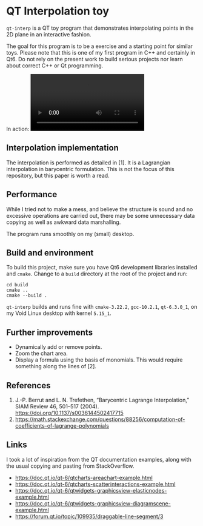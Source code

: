 # QT Interpolation toy
`qt-interp` is a QT toy program that demonstrates interpolating points
in the 2D plane in an interactive fashion.

The goal for this program is to be a exercise and a starting point for similar
toys. Please note that this is one of my first program in C++ and certainly in
Qt6. Do not rely on the present work to build serious projects nor learn about
correct C++ or Qt programming.

In action:
![demo movie](doc/demo.mp4)

## Interpolation implementation
The interpolation is performed as detailed in [1]. It is a Lagrangian
interpolation in barycentric formulation. This is not the focus of
this repository, but this paper is worth a read.

## Performance
While I tried not to make a mess, and believe the structure is sound
and no excessive operations are carried out, there may be some
unnecessary data copying as well as awkward data marshalling.

The program runs smoothly on my (small) desktop.

## Build and environment
To build this project, make sure you have Qt6 development libraries installed
and `cmake`. Change to a `build` directory at the root of the project and run:

```shell
cd build
cmake ..
cmake --build .
```

`qt-interp` builds and runs fine with `cmake-3.22.2`, `gcc-10.2.1`,
`qt-6.3.0_1`, on my Void Linux desktop with kernel `5.15_1`.

## Further improvements
* Dynamically add or remove points.
* Zoom the chart area.
* Display a formula using the basis of monomials. This would require
  something along the lines of [2].

## References
1. J.-P. Berrut and L. N. Trefethen, “Barycentric Lagrange Interpolation,” SIAM
   Review 46, 501–517 (2004). https://doi.org/10.1137/s0036144502417715
2. https://math.stackexchange.com/questions/88256/computation-of-coefficients-of-lagrange-polynomials

## Links
I took a lot of inspiration from the QT documentation examples, along
with the usual copying and pasting from StackOverflow.

* https://doc.qt.io/qt-6/qtcharts-areachart-example.html
* https://doc.qt.io/qt-6/qtcharts-scatterinteractions-example.html
* https://doc.qt.io/qt-6/qtwidgets-graphicsview-elasticnodes-example.html
* https://doc.qt.io/qt-6/qtwidgets-graphicsview-diagramscene-example.html
* https://forum.qt.io/topic/109935/draggable-line-segment/3
 
